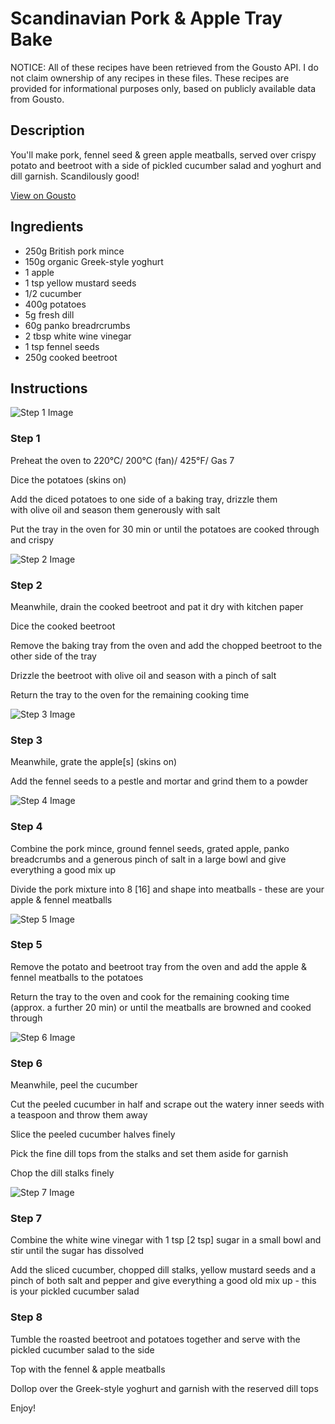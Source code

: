 # Scandinavian Pork & Apple Tray Bake 

NOTICE: All of these recipes have been retrieved from the Gousto API. I do not claim ownership of any recipes in these files. These recipes are provided for informational purposes only, based on publicly available data from Gousto.

## Description

You'll make pork, fennel seed & green apple meatballs, served over crispy potato and beetroot with a side of pickled cucumber salad and yoghurt and dill garnish. Scandilously good!

[View on Gousto](https://www.gousto.co.uk/recipes/cookbook/scandinavian-pork-apple-tray-bake)

## Ingredients

- 250g British pork mince 
- 150g organic Greek-style yoghurt
- 1 apple 
- 1 tsp yellow mustard seeds
- 1/2 cucumber 
- 400g potatoes
- 5g fresh dill
- 60g panko breadrcrumbs
- 2 tbsp white wine vinegar 
- 1 tsp fennel seeds
- 250g cooked beetroot

## Instructions

![Step 1 Image](https://production-media.gousto.co.uk/cms/recipe-step-image/1038.-step-1-x200.jpg)

### Step 1

Preheat the oven to 220&deg;C/ 200&deg;C (fan)/ 425&deg;F/ Gas 7


Dice the potatoes (skins on)&nbsp;


Add the diced potatoes to one side of a baking tray, drizzle them with&nbsp;olive&nbsp;oil&nbsp;and season them generously with salt 


Put the tray&nbsp;in the oven for 30 min or until the potatoes are cooked through and crispy

![Step 2 Image](https://production-media.gousto.co.uk/cms/recipe-step-image/1038.-step-2-x200.jpg)

### Step 2

Meanwhile, drain the&nbsp;cooked&nbsp;beetroot&nbsp;and pat it dry with kitchen paper


Dice the cooked&nbsp;beetroot&nbsp;


Remove the&nbsp;baking tray from the oven and add the chopped beetroot to&nbsp;the other side of the tray


Drizzle the beetroot with olive&nbsp;oil and season with a pinch of salt&nbsp;


Return the tray to the oven for the remaining cooking time&nbsp;

![Step 3 Image](https://production-media.gousto.co.uk/cms/recipe-step-image/1038.-step-3-x200.jpg)

### Step 3

Meanwhile, grate the apple<span class="text-danger">[s]</span> (skins on)


Add the fennel seeds to a&nbsp;pestle and mortar and grind them to a powder

![Step 4 Image](https://production-media.gousto.co.uk/cms/recipe-step-image/1038.-step-4-x200.jpg)

### Step 4

Combine the pork mince,&nbsp;ground fennel seeds, grated apple, panko breadcrumbs&nbsp;and&nbsp;a generous pinch of salt in a large bowl and give everything a good mix up


Divide the pork mixture into 8 <span class="text-danger">[16]</span> and shape into meatballs - these are your apple&nbsp;&amp;&nbsp;fennel meatballs

![Step 5 Image](https://production-media.gousto.co.uk/cms/recipe-step-image/1038.-step-5-x200.jpg)

### Step 5

Remove the potato and beetroot tray from the oven and add the apple &amp; fennel meatballs&nbsp;to the potatoes


Return the tray to the oven and cook for the remaining cooking time (approx. a further 20 min) or until the meatballs are browned and cooked through&nbsp;

![Step 6 Image](https://production-media.gousto.co.uk/cms/recipe-step-image/1038.-step-6-x200.jpg)

### Step 6

Meanwhile, peel the cucumber&nbsp;


Cut the peeled cucumber in half and scrape out the watery inner seeds with a teaspoon and throw them away


Slice the peeled&nbsp;cucumber halves finely


Pick the fine&nbsp;dill tops from the stalks and set them aside&nbsp;for garnish


Chop the dill stalks finely

![Step 7 Image](https://production-media.gousto.co.uk/cms/recipe-step-image/1038.-step-7-x200.jpg)

### Step 7

Combine the white wine vinegar with 1 tsp <span class="text-danger">[2 tsp]</span> sugar in a small bowl and stir until the sugar has dissolved


Add the sliced cucumber, chopped dill stalks, yellow&nbsp;mustard seeds and a pinch of both&nbsp;salt and pepper and give everything a good old mix up - this is your pickled cucumber salad&nbsp;

### Step 8

Tumble the roasted beetroot&nbsp;and&nbsp;potatoes&nbsp;together and serve with the pickled cucumber salad to the side


Top with the fennel &amp; apple meatballs


Dollop over the&nbsp;Greek-style yoghurt and garnish with the reserved dill tops


Enjoy!

